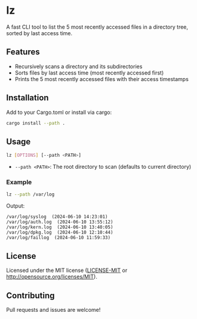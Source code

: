 # lz

A fast CLI tool to list the 5 most recently accessed files in a directory tree, sorted by last access time.

## Features
- Recursively scans a directory and its subdirectories
- Sorts files by last access time (most recently accessed first)
- Prints the 5 most recently accessed files with their access timestamps

## Installation

Add to your Cargo.toml or install via cargo:

```sh
cargo install --path .
```

## Usage

```sh
lz [OPTIONS] [--path <PATH>]
```

- `--path <PATH>`: The root directory to scan (defaults to current directory)

### Example

```sh
lz --path /var/log
```

Output:
```
/var/log/syslog  (2024-06-10 14:23:01)
/var/log/auth.log  (2024-06-10 13:55:12)
/var/log/kern.log  (2024-06-10 13:40:05)
/var/log/dpkg.log  (2024-06-10 12:10:44)
/var/log/faillog  (2024-06-10 11:59:33)
```

## License

Licensed under the MIT license ([LICENSE-MIT](LICENSE-MIT) or http://opensource.org/licenses/MIT).

## Contributing

Pull requests and issues are welcome! 